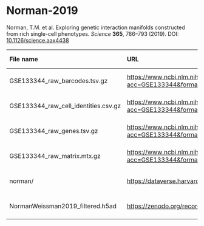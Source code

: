 # Norman-2019

Norman, T.M. et al. Exploring genetic interaction manifolds constructed from rich single-cell phenotypes. *Science* **365**, 786–793 (2019). DOI: [10.1126/science.aax4438](https://doi.org/10.1126/science.aax4438)

| File name                            | URL                                                                                                                      | Access date  |               MD5                | Remark     |
| :----------------------------------- | :----------------------------------------------------------------------------------------------------------------------- | :----------: | :------------------------------: | :--------- |
| GSE133344_raw_barcodes.tsv.gz        | https://www.ncbi.nlm.nih.gov/geo/download/?acc=GSE133344&format=file&file=GSE133344%5Fraw%5Fbarcodes%2Etsv%2Egz          | Sep 13, 2023 | f0e6a7a88bf75c7c78439487ac77ef42 | GSE133344  |
| GSE133344_raw_cell_identities.csv.gz | https://www.ncbi.nlm.nih.gov/geo/download/?acc=GSE133344&format=file&file=GSE133344%5Fraw%5Fcell%5Fidentities%2Ecsv%2Egz | Sep 13, 2023 | baf12eba836ee3b228e77c78df9dd677 | GSE133344  |
| GSE133344_raw_genes.tsv.gz           | https://www.ncbi.nlm.nih.gov/geo/download/?acc=GSE133344&format=file&file=GSE133344%5Fraw%5Fgenes%2Etsv%2Egz             | Sep 13, 2023 | e28829f42f246f7d0aa89360f0b28c60 | GSE133344  |
| GSE133344_raw_matrix.mtx.gz          | https://www.ncbi.nlm.nih.gov/geo/download/?acc=GSE133344&format=file&file=GSE133344%5Fraw%5Fmatrix%2Emtx%2Egz            | Sep 13, 2023 | a56e8017985db417b10b13d305b3fa42 | GSE133344  |
| norman/                              | https://dataverse.harvard.edu/api/access/datafile/6154020                                                                | Sep 13, 2023 |                                  | From GEARS |
| NormanWeissman2019_filtered.h5ad     | https://zenodo.org/records/10044268/files/NormanWeissman2019_filtered.h5ad                                               | Mar 17, 2024 | c870e6967d91c017d9da827bab183cd6 | scPerturb  |
